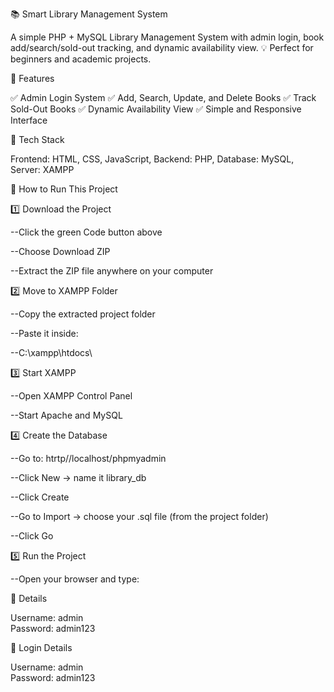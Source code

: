 📚 Smart Library Management System

A simple PHP + MySQL Library Management System with admin login, book add/search/sold-out tracking, and dynamic availability view.
💡 Perfect for beginners and academic projects.

🚀 Features

✅ Admin Login System
✅ Add, Search, Update, and Delete Books
✅ Track Sold-Out Books
✅ Dynamic Availability View
✅ Simple and Responsive Interface

🧠 Tech Stack

Frontend: HTML, CSS, JavaScript, Backend: PHP, Database: MySQL, Server: XAMPP


🧾 How to Run This Project

1️⃣ Download the Project

--Click the green Code button above

--Choose Download ZIP

--Extract the ZIP file anywhere on your computer

2️⃣ Move to XAMPP Folder

--Copy the extracted project folder

--Paste it inside:

--C:\xampp\htdocs\

3️⃣ Start XAMPP

--Open XAMPP Control Panel

--Start Apache and MySQL

4️⃣ Create the Database

--Go to: htrtp//localhost/phpmyadmin

--Click New → name it library_db

--Click Create

--Go to Import → choose your .sql file (from the project folder)

--Click Go

5️⃣ Run the Project

--Open your browser and type:


🔐 Details

Username: admin  
Password: admin123


🔐 Login Details

Username: admin  
Password: admin123
